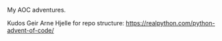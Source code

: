My AOC adventures.

Kudos Geir Arne Hjelle for repo structure: https://realpython.com/python-advent-of-code/